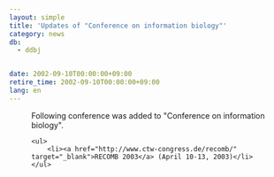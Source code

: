 ```yaml
---
layout: simple
title: 'Updates of "Conference on information biology"'
category: news
db:
  - ddbj


date: 2002-09-10T00:00:00+09:00
retire_time: 2002-09-10T00:00:00+09:00
lang: en
---
```


<dd>Following conference was added to "Conference on information biology".

    <ul>
        <li><a href="http://www.ctw-congress.de/recomb/" target="_blank">RECOMB 2003</a> (April 10-13, 2003)</li>
    </ul>
</dd>
